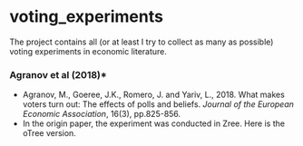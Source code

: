 # voting_experiments
The project contains all (or at least I try to collect as many as possible) voting experiments in economic literature.
### Agranov et al (2018)*
* Agranov, M., Goeree, J.K., Romero, J. and Yariv, L., 2018. What makes voters turn out: The effects of polls and beliefs. *Journal of the European Economic Association*, 16(3), pp.825-856.
* In the origin paper, the experiment was conducted in Zree. Here is the oTree version.
